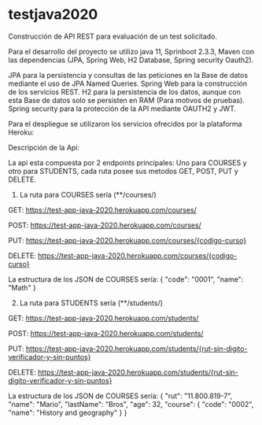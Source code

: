 # testjava2020
Construcción de API REST para evaluación de un test solicitado.

Para el desarrollo del proyecto se utilizo java 11, Sprinboot 2.3.3, Maven con las dependencias (JPA, Spring Web, H2 Database, Spring security Oauth2). 

JPA para la persistencia y consultas de las peticiones en la Base de datos mediante el uso de JPA Named Queries.
Spring Web para la construcción de los servicios REST.
H2 para la persistencia de los datos, aunque con esta Base de datos solo se persisten en RAM (Para motivos de pruebas).
Spring security para la protección de la API mediante OAUTH2 y JWT.

Para el despliegue se utilizaron los servicios ofrecidos por la plataforma Heroku:

Descripción de la Api:

La api esta compuesta por 2 endpoints principales:
Uno para COURSES y otro para STUDENTS, cada ruta posee sus metodos GET, POST, PUT y DELETE.




1) La ruta para COURSES sería (**/courses/)

GET:      https://test-app-java-2020.herokuapp.com/courses/

POST:     https://test-app-java-2020.herokuapp.com/courses/

PUT:      https://test-app-java-2020.herokuapp.com/courses/{codigo-curso}

DELETE:   https://test-app-java-2020.herokuapp.com/courses/{codigo-curso}

La estructura de los JSON de COURSES sería:
{
        "code": "0001",
        "name": "Math"
}




2) La ruta para STUDENTS sería (**/students/)

GET:      https://test-app-java-2020.herokuapp.com/students/

POST:     https://test-app-java-2020.herokuapp.com/students/

PUT:      https://test-app-java-2020.herokuapp.com/students/{rut-sin-digito-verificador-y-sin-puntos}

DELETE:   https://test-app-java-2020.herokuapp.com/students/{rut-sin-digito-verificador-y-sin-puntos}

La estructura de los JSON de COURSES sería:
{
        "rut": "11.800.819-7",
        "name": "Mario",
        "lastName": "Bros",
        "age": 32,
        "course": {
            "code": "0002",
            "name": "History and geography"
        }
}
